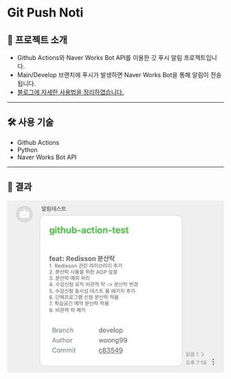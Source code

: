 # Git Push Noti

## 📖 프로젝트 소개

- Github Actions와 Naver Works Bot API를 이용한 깃 푸시 알림 프로젝트입니다.
- Main/Develop 브랜치에 푸시가 발생하면 Naver Works Bot을 통해 알림이 전송됩니다.
- [블로그에 자세한 사용법을 정리하였습니다.](https://velog.io/@woong99/Git-Github-Action-%EB%84%A4%EC%9D%B4%EB%B2%84-%EC%9B%8D%EC%8A%A4-API%EB%A5%BC-%EC%9D%B4%EC%9A%A9%ED%95%9C-Git-%ED%91%B8%EC%8B%9C-%EC%95%8C%EB%A6%BC) 

---

## 🛠️ 사용 기술

- Github Actions
- Python
- Naver Works Bot API

---

## 🎥  결과
<img alt="결과" src="/assets/result.png">
